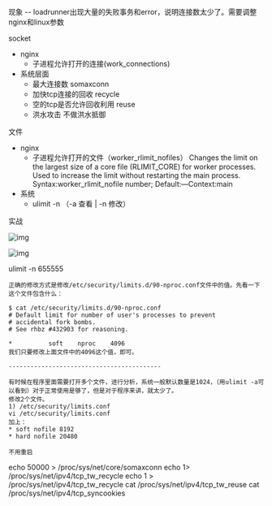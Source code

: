 现象 -- loadrunner出现大量的失败事务和error，说明连接数太少了。需要调整nginx和linux参数

socket

- nginx
  - 子进程允许打开的连接(work_connections)
- 系统层面
  - 最大连接数 somaxconn
  - 加快tcp连接的回收 recycle
  - 空的tcp是否允许回收利用 reuse
  - 洪水攻击 不做洪水抵御

文件

- nginx
  - 子进程允许打开的文件（worker_rlimit_nofiles）
    Changes the limit on the largest size of a core file (RLIMIT_CORE) for worker processes. Used to increase the limit without restarting the main process.
    Syntax:worker_rlimit_nofile number;
    Default:—Context:main
- 系统
  - ulimit -n （-a 查看 | -n 修改）

实战

![img](https://img.mubu.com/document_image/e711ae52-b47a-43c7-b547-17ec7de0b0c6-862021.jpg)

![img](https://img.mubu.com/document_image/57fc238c-3ddb-431e-aab3-94b01687fa20-862021.jpg)

ulimit -n 655555

```
正确的修改方式是修改/etc/security/limits.d/90-nproc.conf文件中的值。先看一下这个文件包含什么：

$ cat /etc/security/limits.d/90-nproc.conf 
# Default limit for number of user's processes to prevent
# accidental fork bombs.
# See rhbz #432903 for reasoning.

*          soft    nproc    4096
我们只要修改上面文件中的4096这个值，即可。

------------------------------------------

有时候在程序里面需要打开多个文件，进行分析，系统一般默认数量是1024，（用ulimit -a可以看到）对于正常使用是够了，但是对于程序来讲，就太少了。
修改2个文件。
1) /etc/security/limits.conf
vi /etc/security/limits.conf
加上：
* soft nofile 8192
* hard nofile 20480

不用重启
```

echo 50000 > /proc/sys/net/core/somaxconn 
echo 1> /proc/sys/net/ipv4/tcp_tw_recycle 
echo 1 > /proc/sys/net/ipv4/tcp_tw_recycle 
cat /proc/sys/net/ipv4/tcp_tw_reuse
cat /proc/sys/net/ipv4/tcp_syncookies






